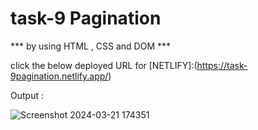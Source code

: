 # task-9 Pagination

*** by using HTML , CSS and DOM ***

click the below deployed URL for 
[NETLIFY]:(https://task-9pagination.netlify.app/)

Output :

![Screenshot 2024-03-21 174351](https://github.com/Meenajayaraj/task-9-pagination/assets/154115927/1c27c57d-d729-46a5-9735-10b70e8be789)
